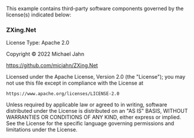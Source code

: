 This example contains third-party software components governed by the license(s) indicated below:


### ZXing.Net

License Type: Apache 2.0

Copyright © 2022 Michael Jahn

https://github.com/micjahn/ZXing.Net

Licensed under the Apache License, Version 2.0 (the "License");
you may not use this file except in compliance with the License at

    https://www.apache.org/licenses/LICENSE-2.0

Unless required by applicable law or agreed to in writing, software
distributed under the License is distributed on an "AS IS" BASIS,
WITHOUT WARRANTIES OR CONDITIONS OF ANY KIND, either express or implied.
See the License for the specific language governing permissions and
limitations under the License.